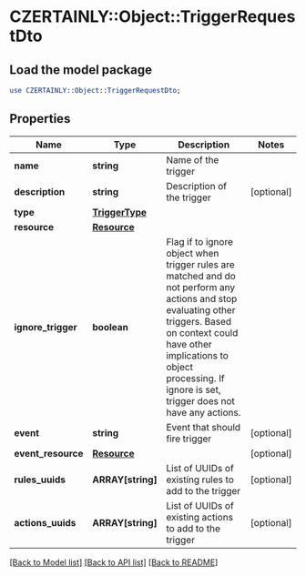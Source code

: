 # CZERTAINLY::Object::TriggerRequestDto

## Load the model package
```perl
use CZERTAINLY::Object::TriggerRequestDto;
```

## Properties
Name | Type | Description | Notes
------------ | ------------- | ------------- | -------------
**name** | **string** | Name of the trigger | 
**description** | **string** | Description of the trigger | [optional] 
**type** | [**TriggerType**](TriggerType.md) |  | 
**resource** | [**Resource**](Resource.md) |  | 
**ignore_trigger** | **boolean** | Flag if to ignore object when trigger rules are matched and do not perform any actions and stop evaluating other triggers. Based on context could have other implications to object processing. If ignore is set, trigger does not have any actions. | 
**event** | **string** | Event that should fire trigger | [optional] 
**event_resource** | [**Resource**](Resource.md) |  | [optional] 
**rules_uuids** | **ARRAY[string]** | List of UUIDs of existing rules to add to the trigger | [optional] 
**actions_uuids** | **ARRAY[string]** | List of UUIDs of existing actions to add to the trigger | [optional] 

[[Back to Model list]](../README.md#documentation-for-models) [[Back to API list]](../README.md#documentation-for-api-endpoints) [[Back to README]](../README.md)


